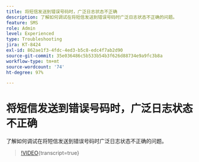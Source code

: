 ```yaml
---
title: 将短信发送到错误号码时，广泛日志状态不正确
description: 了解如何调试在将短信发送到错误号码时广泛日志状态不正确的问题。
feature: SMS
role: Admin
level: Experienced
type: Troubleshooting
jira: KT-8424
exl-id: 862ae1f3-4fdc-4ed3-b5c8-edc4f7ab2d90
source-git-commit: 35e036486c5b533b54b3f626d88734e9a9fc3b8a
workflow-type: tm+mt
source-wordcount: '74'
ht-degree: 97%

---
```


# 将短信发送到错误号码时，广泛日志状态不正确

了解如何调试在将短信发送到错误号码时广泛日志状态不正确的问题。

>[!VIDEO](https://video.tv.adobe.com/v/335980?quality=12&learn=on){transcript=true}
